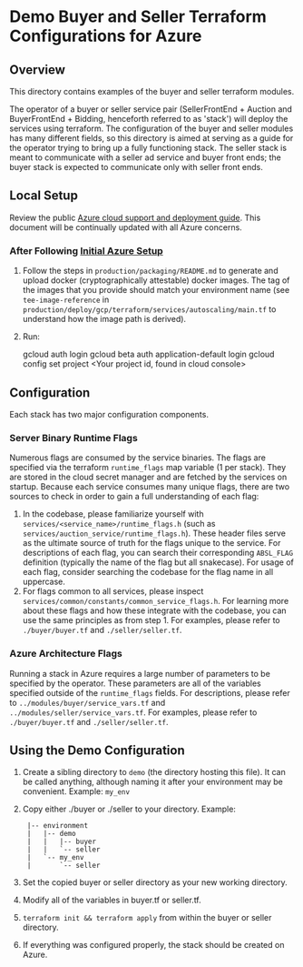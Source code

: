 # Demo Buyer and Seller Terraform Configurations for Azure

## Overview

This directory contains examples of the buyer and seller terraform modules.

The operator of a buyer or seller service pair (SellerFrontEnd + Auction and BuyerFrontEnd +
Bidding, henceforth referred to as 'stack') will deploy the services using terraform. The
configuration of the buyer and seller modules has many different fields, so this directory is aimed
at serving as a guide for the operator trying to bring up a fully functioning stack. The seller
stack is meant to communicate with a seller ad service and buyer front ends; the buyer stack is
expected to communicate only with seller front ends.

## Local Setup

Review the public
[Azure cloud support and deployment guide](https://github.com/privacysandbox/fledge-docs/blob/main/bidding_auction_services_azure_guide.md).
This document will be continually updated with all Azure concerns.

### After Following [Initial Azure Setup](https://github.com/privacysandbox/fledge-docs/blob/main/bidding_auction_services_azure_guide.md#guide-package-deploy-and-run-a-service)

1. Follow the steps in `production/packaging/README.md` to generate and upload docker
   (cryptographically attestable) docker images. The tag of the images that you provide should match
   your environment name (see `tee-image-reference` in
   `production/deploy/gcp/terraform/services/autoscaling/main.tf` to understand how the image path
   is derived).

1. Run:

    gcloud auth login gcloud beta auth application-default login gcloud config set project <Your
    project id, found in cloud console>

## Configuration

Each stack has two major configuration components.

### Server Binary Runtime Flags

Numerous flags are consumed by the service binaries. The flags are specified via the terraform
`runtime_flags` map variable (1 per stack). They are stored in the cloud secret manager and are
fetched by the services on startup. Because each service consumes many unique flags, there are two
sources to check in order to gain a full understanding of each flag:

1. In the codebase, please familiarize yourself with `services/<service_name>/runtime_flags.h` (such
   as `services/auction_service/runtime_flags.h`). These header files serve as the ultimate source
   of truth for the flags unique to the service. For descriptions of each flag, you can search their
   corresponding `ABSL_FLAG` definition (typically the name of the flag but all snakecase). For
   usage of each flag, consider searching the codebase for the flag name in all uppercase.
1. For flags common to all services, please inspect
   `services/common/constants/common_service_flags.h`. For learning more about these flags and how
   these integrate with the codebase, you can use the same principles as from step 1. For examples,
   please refer to `./buyer/buyer.tf` and `./seller/seller.tf`.

### Azure Architecture Flags

Running a stack in Azure requires a large number of parameters to be specified by the operator. These
parameters are all of the variables specified outside of the `runtime_flags` fields. For
descriptions, please refer to `../modules/buyer/service_vars.tf` and
`../modules/seller/service_vars.tf`. For examples, please refer to `./buyer/buyer.tf` and
`./seller/seller.tf`.

## Using the Demo Configuration

1.  Create a sibling directory to `demo` (the directory hosting this file). It can be called
    anything, although naming it after your environment may be convenient. Example: `my_env`
1.  Copy either ./buyer or ./seller to your directory. Example:

         |-- environment
         |   |-- demo
         |   |   |-- buyer
         |   |   `-- seller
         |   `-- my_env
         |       `-- seller

1.  Set the copied buyer or seller directory as your new working directory.
1.  Modify all of the variables in buyer.tf or seller.tf.
1.  `terraform init && terraform apply` from within the buyer or seller directory.
1.  If everything was configured properly, the stack should be created on Azure.